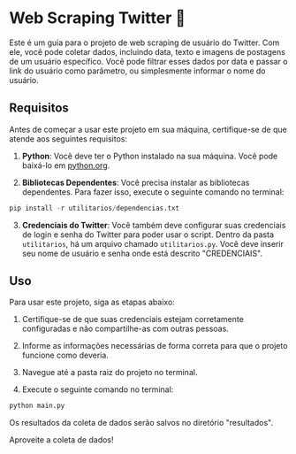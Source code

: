 # Web Scraping Twitter 🐤

Este é um guia para o projeto de web scraping de usuário do Twitter. Com ele, você pode coletar dados, incluindo data, texto e imagens de postagens de um usuário específico. Você pode filtrar esses dados por data e passar o link do usuário como parâmetro, ou simplesmente informar o nome do usuário.

## Requisitos

Antes de começar a usar este projeto em sua máquina, certifique-se de que atende aos seguintes requisitos:

1. **Python**: Você deve ter o Python instalado na sua máquina. Você pode baixá-lo em [python.org](https://www.python.org/downloads/).

2. **Bibliotecas Dependentes**: Você precisa instalar as bibliotecas dependentes. Para fazer isso, execute o seguinte comando no terminal:

```python
pip install -r utilitarios/dependencias.txt
```

3. **Credenciais do Twitter**: Você também deve configurar suas credenciais de login e senha do Twitter para poder usar o script. Dentro da pasta `utilitarios`, há um arquivo chamado `utilitarios.py`. Você deve inserir seu nome de usuário e senha onde está descrito "CREDENCIAIS".

## Uso

Para usar este projeto, siga as etapas abaixo:

1. Certifique-se de que suas credenciais estejam corretamente configuradas e não compartilhe-as com outras pessoas.

2. Informe as informações necessárias de forma correta para que o projeto funcione como deveria.

3. Navegue até a pasta raiz do projeto no terminal.

4. Execute o seguinte comando no terminal:

```python
python main.py
```

Os resultados da coleta de dados serão salvos no diretório "resultados".

Aproveite a coleta de dados!